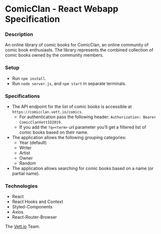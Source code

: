 # ComicClan - React Webapp Specification

### Description

An online library of comic books for ComicClan, an online community of comic book enthusiasts. The library represents the combined collection of comic books owned by the community members.

### Setup

- Run ```npm install```.
- Run  ```node server.js```, and ```npm start``` in separate terminals.

### Specifications

- The API endpoint for the list of comic books is accessible at `https://comicclan.vett.io/comics`. 
  - For authentication pass the following header:  `Authorization: Bearer ComicClanVettIO2019`.
  - If you add the `?q=<term>` url parameter you’ll get a filtered list of comic books based on their name.
- The application allows the following grouping categories:
  - Year (default)
  - Writer
  - Artist
  - Owner
  - Random
- The application allows searching for comic books based on a name (or partial name).

### Technologies

- React
- React Hooks and Context
- Styled-Components
- Axios
- React-Router-Browser

The [Vett.io](https://vett.io) Team.
